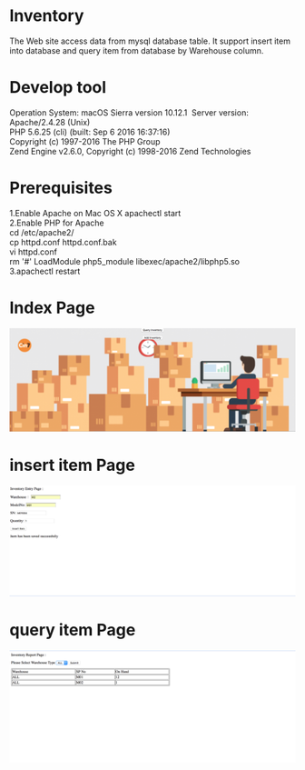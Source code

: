 # Inventory
The Web site access data from mysql database table. It support insert item into database and query item from database by Warehouse column.
# Develop tool
Operation System: macOS Sierra version 10.12.1  
Server version: Apache/2.4.28 (Unix)  
PHP 5.6.25 (cli) (built: Sep  6 2016 16:37:16)   
Copyright (c) 1997-2016 The PHP Group  
Zend Engine v2.6.0, Copyright (c) 1998-2016 Zend Technologies

# Prerequisites

1.Enable Apache on Mac OS X  apachectl start  
2.Enable PHP for Apache  
cd /etc/apache2/  
cp httpd.conf httpd.conf.bak  
vi httpd.conf  
rm '#' LoadModule php5_module libexec/apache2/libphp5.so  
3.apachectl restart

# Index Page
![alt text](https://github.com/geminihsu/Inventory/blob/master/screenshot/index.png)

# insert item Page
![alt text](https://github.com/geminihsu/Inventory/blob/master/screenshot/InsertItem.png)

# query item Page
![alt text](https://github.com/geminihsu/Inventory/blob/master/screenshot/QueryAll.png)
